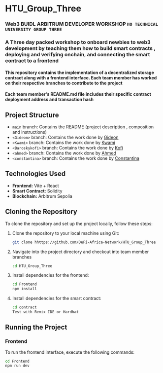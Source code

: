 # HTU_Group_Three

### Web3 BUIDL ARBITRUM DEVELOPER WORKSHOP `HO TECHNICAL UNIVERSITY GROUP THREE` 
### A Three day packed workshop to onboard newbies to web3 development by teaching them how to build  smart contracts , deploying and verifying onchain, and connecting the smart contract to a frontend 

#### This repository contains the implementation of a decentralized storage contract along with a frontend interface. Each team member has worked on their respective branches to contribute to the project


#### Each team member's README.md file includes their specific contract deployment address  and transaction hash 

## Project Structure

- `main` branch: Contains the README (project description , composition  and instructions)
- `<Gideon>` branch: Contains the work done by [Gideon](https://github.com/Giddy55)
- `<Kwami>` branch: Contains the work done by [Kwami](https://github.com/Kwami5050)
- `<Baroskykofi>` branch: Contains the work done by [Kofi](https://github.com/Baroskykofi)
- `<ahmed>` branch: Contains the work done by [Ahmed](https://github.com/Quojo-Steve)
- `<constantina>` branch: Contains the work done by [Constantina](https://github.com/Constantina-etornam)

  

## Technologies Used

- **Frontend:** Vite + React
- **Smart Contract:** Solidity
- **Blockchain:**  Arbitrum Sepolia

## Cloning the Repository

To clone the repository and set up the project locally, follow these steps:

1. Clone the repository to your local machine using Git:

    ```bash
    git clone hhttps://github.com/DeFi-Africa-Network/HTU_Group_Three
    ```

2. Navigate into the project directory and checkout into team member branches

    ```bash
    cd HTU_Group_Three
    ```

3. Install dependencies for the frontend:

    ```bash
    cd Frontend
    npm install
    ```

4. Install dependencies for the smart contract:

    ```bash
    cd contract 
    Test with Remix IDE or Hardhat
    ```

## Running the Project

### Frontend

To run the frontend interface, execute the following commands:

```bash
cd Frontend
npm run dev
